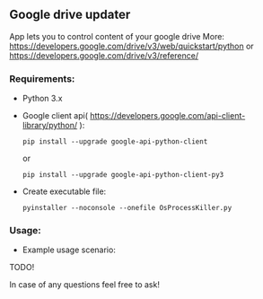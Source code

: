 ## Google drive updater
App lets you to control content of your google drive 
More: https://developers.google.com/drive/v3/web/quickstart/python
or https://developers.google.com/drive/v3/reference/

### Requirements:
* Python 3.x
* Google client api( https://developers.google.com/api-client-library/python/ ):
  ```
  pip install --upgrade google-api-python-client
  ```  
  or 
  ```
  pip install --upgrade google-api-python-client-py3
  ``` 
  

* Create executable file:
  ```
  pyinstaller --noconsole --onefile OsProcessKiller.py
  ```

### Usage:
* Example usage scenario:

TODO!

In case of any questions feel free to ask! 

